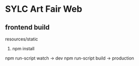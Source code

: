 SYLC Art Fair Web
=================

frontend build
--------------

resources/static
1. npm install

npm run-script watch -> dev
npm run-script build -> production
